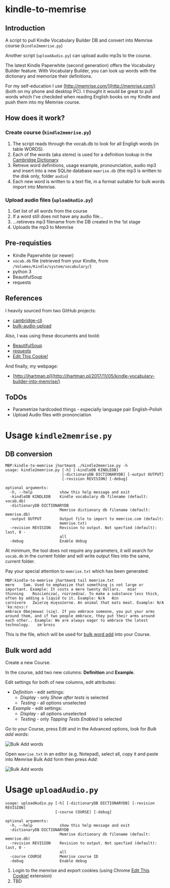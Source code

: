# kindle-to-memrise

## Introduction

A script to pull Kindle Vocabulary Builder DB and convert into Memrise course (`kindle2memrise.py`)

Another script (`uploadAudio.py`) can upload audio mp3s to the course.

The latest Kindle Paperwhite (second generation) offers the Vocabulary Builder feature. With Vocabulary Builder, you can look up words with the dictionary and memorize their definitions.

For my self-education I use [http://memrise.com/](http://memrise.com/) (both on my phone and desktop PC). I thought it would be great to pull words which I've checkded when reading English books on my Kindle and push them into my Memrise course.

## How does it work?

### Create course (`kindle2memrise.py`)

1. The script reads through the vocab.db to look for all Engligh words (in table WORDS).
2. Each of the words (aka _stems_) is used for a definition lookup in the [Cambridge Dictionary](https://dictionary.cambridge.org/)
3. Retreve word definitions, usage example, pronounciation, audio mp3 and insert into a new SQLite database `memrise.db` (the mp3 is written to the disk only, folder `audio`) 
4. Each new word is written to a text file, in a format suitable for bulk words import into Memrise.

### Upload audio files (`uploadAudio.py`)

1. Get list of all words from the course
2. If a word still does not have any audio file...
3. ...retireves mp3 filename from the DB created in the 1st stage
4. Uploads the mp3 to Memrise

## Pre-requisties

* Kindle Paperwhite (or newer)
* `vocab.db` file (retrieved from your Kindle, from `/Volumes/Kindle/system/vocabulary/`)
* python 3
* BeautifulSoup
* requests

## References

I heavily sourced from two GitHub projects:

* [cambridge-cli](https://github.com/pasternak/cambridge-cli)
* [bulk-audio-upload](https://github.com/DrewSSP/bulk-audio-upload)

Also, I was using these documents and toold:

* [BeautifulSoup](https://www.crummy.com/software/BeautifulSoup/bs4/doc/)
* [requests](http://requests.readthedocs.io/en/master/user/quickstart/)
* [Edit This Cookie!](https://chrome.google.com/webstore/detail/editthiscookie/)

And finally, my webpage:

* [http://jhartman.pl](http://jhartman.pl/2017/11/05/kindle-vocabulary-builder-into-memrise/)


## ToDOs

* Parametrize hardcoded things - especially language pair English-Polish
* Upload Audio files with prononciation 

# Usage `kindle2memrise.py`

## DB conversion

```
MBP:kindle-to-memrise jhartman$ ./kindle2memrise.py -h
usage: kindle2memrise.py [-h] [-kindleDB KINDLEDB]
                         [-dictionaryDB DICTIONARYDB] [-output OUTPUT]
                         [-revision REVISION] [-debug]

optional arguments:
  -h, --help            show this help message and exit
  -kindleDB KINDLEDB    Kindle vocabulary db filename (default: vocab.db)
  -dictionaryDB DICTIONARYDB
                        Memrise dictionary db filename (default: memrise.db)
  -output OUTPUT        Output file to import to memrise.com (default:
                        memrise.txt)
  -revision REVISION    Revision to output. Not specfied (default): last, 0 -
                        all
  -debug                Enable debug
```
  
At minimum, the tool does not require any parameters, it will search for `vocab.db` in the current folder and will write output files into the same, current folder.

Pay your special attention to `memrise.txt` which has been generated:

```
MBP:kindle-to-memrise jhartman$ tail memrise.txt
mere	Sam. Used to emphasize that something is not large or important. Example: It costs a mere twenty dollars.	mɪər
thinning	Rozcieńczać, rozrzedzać. To make a substance less thick, often by adding a liquid to it. Example: N/A	θɪn
carnivore	Zwierzę mięsożerne. An animal that eats meat. Example: N/A	ˈkɑːnɪvɔːr
embrace	Obejmować (się). If you embrace someone, you put your arms around them, and if two people embrace, they put their arms around each other.. Example: We are always eager to embrace the latest technology.	ɪmˈbreɪs
```
This is the file, which will be used for [bulk word add](http://feedback.memrise.com/knowledgebase/articles/525095-add-words-to-my-course-or-upload-words-from-a-spre) into your Course.

## Bulk word add

Create a new Course.

In the course, add two new columns: **Definition** and **Example**.

Edit settings for both of new columns, edit attributes:

* *Definition* - edit settings:
	* *Display* - only _Show after tests_ is selected 
	* *Testing* - all options unselected
* *Example* - edit settings:
	* *Display* - all options unselected
	* *Testing* - only _Tapping Tests Enabled_ is selected 

Go to your Course, press Edit and in the Advanced options, look for _Bulk add words_:

![Bulk Add words](http://jhartman.pl/files/memrise/01%20-%20memrise.png)

Open `memrise.txt` in an editor (e.g. Notepad), select all, copy it and paste into Memrise Bulk Add form then press _Add_:

![Bulk Add words](http://jhartman.pl/files/memrise/02%20-%20memrise.png)

# Usage `uploadAudio.py`

```
usage: uploadAudio.py [-h] [-dictionaryDB DICTIONARYDB] [-revision REVISION]
                      [-course COURSE] [-debug]

optional arguments:
  -h, --help            show this help message and exit
  -dictionaryDB DICTIONARYDB
                        Memrise dictionary db filename (default: memrise.db)
  -revision REVISION    Revision to output. Not specfied (default): last, 0 -
                        all
  -course COURSE        Memrise course ID
  -debug                Enable debug
```

1. Login to the memrise and export cookies (using Chrome [Edit This Cookie!](https://chrome.google.com/webstore/detail/editthiscookie/) extension)
2. TBD



  
  
